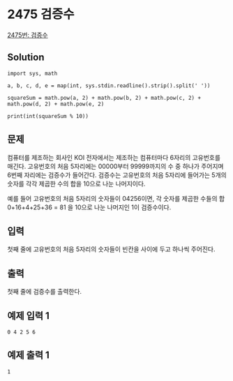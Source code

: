 # 2475 검증수

[2475번: 검증수](https://www.acmicpc.net/problem/2475)

## Solution

    import sys, math
    
    a, b, c, d, e = map(int, sys.stdin.readline().strip().split(' '))
    
    squareSum = math.pow(a, 2) + math.pow(b, 2) + math.pow(c, 2) + math.pow(d, 2) + math.pow(e, 2)
    
    print(int(squareSum % 10))

## 문제

컴퓨터를 제조하는 회사인 KOI 전자에서는 제조하는 컴퓨터마다 6자리의 고유번호를 매긴다. 고유번호의 처음 5자리에는 00000부터 99999까지의 수 중 하나가 주어지며 6번째 자리에는 검증수가 들어간다. 검증수는 고유번호의 처음 5자리에 들어가는 5개의 숫자를 각각 제곱한 수의 합을 10으로 나눈 나머지이다.

예를 들어 고유번호의 처음 5자리의 숫자들이 04256이면, 각 숫자를 제곱한 수들의 합 0+16+4+25+36 = 81 을 10으로 나눈 나머지인 1이 검증수이다.

## 입력

첫째 줄에 고유번호의 처음 5자리의 숫자들이 빈칸을 사이에 두고 하나씩 주어진다.

## 출력

첫째 줄에 검증수를 출력한다.

## 예제 입력 1

    0 4 2 5 6

## 예제 출력 1

    1